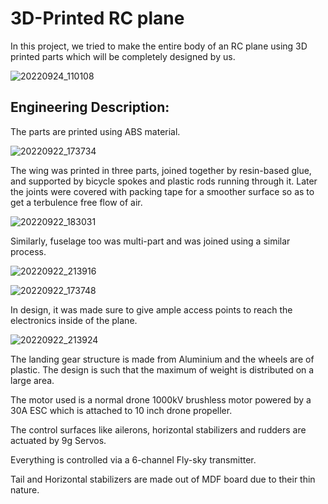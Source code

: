 # 3D-Printed RC plane

In this project, we tried to make the entire body of an RC plane using 3D printed parts which will be completely designed by us.

![20220924_110108](https://github.com/ChiragKotian/RC_3D-Printed_plane/assets/117931123/10a6495a-b6eb-42ae-a5a8-564cef310ef8)


## Engineering Description:

The parts are printed using ABS material.


![20220922_173734](https://github.com/ChiragKotian/RC_3D-Printed_plane/assets/117931123/b00bc07f-74bc-42d5-956b-1e4ec291d193)

The wing was printed in three parts, joined together by resin-based glue, and supported by bicycle spokes and plastic rods running through it. Later the joints were covered with packing tape for a smoother surface so as to get a terbulence free flow of air.

![20220922_183031](https://github.com/ChiragKotian/RC_3D-Printed_plane/assets/117931123/eaf3f64b-a452-4784-b0d9-f0d6e54f52a6)

Similarly, fuselage too was multi-part and was joined using a similar process.

![20220922_213916](https://github.com/ChiragKotian/RC_3D-Printed_plane/assets/117931123/e158cdc8-8f14-49af-a87a-9abb0c942aa5)



![20220922_173748](https://github.com/ChiragKotian/RC_3D-Printed_plane/assets/117931123/6579088d-6ecc-4704-993e-5f8dbc35be94)

In design, it was made sure to give ample access points to reach the electronics inside of the plane.

![20220922_213924](https://github.com/ChiragKotian/RC_3D-Printed_plane/assets/117931123/189eb7b1-fc07-47d4-b11f-b54c467219da)




The landing gear structure is made from Aluminium and the wheels are of plastic. The design is such that the maximum of weight is distributed on a large area.

The motor used is a normal drone 1000kV brushless motor powered by a 30A ESC which is attached to 10 inch drone propeller.

The control surfaces like ailerons, horizontal stabilizers and rudders are actuated by 9g Servos.

Everything is controlled via a 6-channel Fly-sky transmitter.

Tail and Horizontal stabilizers are made out of MDF board due to their thin nature.

